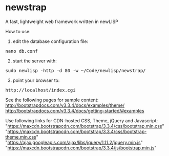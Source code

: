 # newstrap
A fast, lightweight web framework written in newLISP

How to use:
1) edit the database configuration file:
<pre>
nano db.conf
</pre>
2) start the server with:
<pre>
sudo newlisp -http -d 80 -w ~/Code/newlisp/newstrap/
</pre>
3) point your browser to:
<pre>
http://localhost/index.cgi
</pre>

See the following pages for sample content:
http://bootstrapdocs.com/v3.3.4/docs/examples/theme/
http://bootstrapdocs.com/v3.3.4/docs/getting-started/#examples

Use following links for CDN-hosted CSS, Theme, jQuery and Javascript:
"https://maxcdn.bootstrapcdn.com/bootstrap/3.3.4/css/bootstrap.min.css"
"https://maxcdn.bootstrapcdn.com/bootstrap/3.3.4/css/bootstrap-theme.min.css"
"https://ajax.googleapis.com/ajax/libs/jquery/1.11.2/jquery.min.js"
"https://maxcdn.bootstrapcdn.com/bootstrap/3.3.4/js/bootstrap.min.js"
